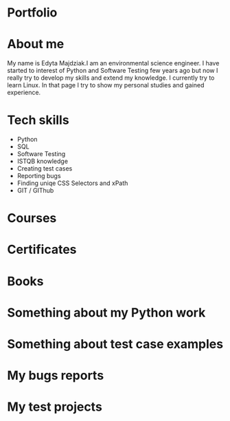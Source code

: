 # Portfolio
# About me
My name is Edyta Majdziak.I am an environmental science engineer. I have started to interest of Python and Software Testing few years ago but now I really try to develop my skills and extend my knowledge. I currently try to learn Linux. In that page I try to show my personal studies and gained experience.
# Tech skills
- Python
- SQL
- Software Testing
- ISTQB knowledge
- Creating test cases
- Reporting bugs
- Finding uniqe CSS Selectors and xPath
- GIT / GIThub
# Courses
# Certificates

# Books
# Something about my Python work
# Something about test case examples
# My bugs reports
# My test projects

